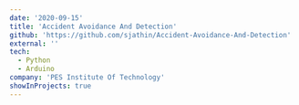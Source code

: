 ```yaml
---
date: '2020-09-15'
title: 'Accident Avoidance And Detection'
github: 'https://github.com/sjathin/Accident-Avoidance-And-Detection'
external: ''
tech:
  - Python
  - Arduino
company: 'PES Institute Of Technology'
showInProjects: true
---
```


